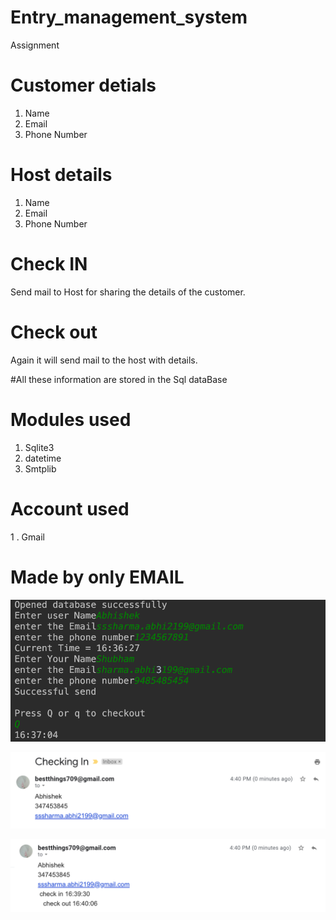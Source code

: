 # Entry_management_system
Assignment
# Customer detials
1. Name
2. Email
3. Phone Number
# Host details
1. Name
2. Email
3. Phone Number

# Check IN
Send mail to Host for sharing the details of the customer.
# Check out
Again it will send mail to the host with details.

#All these information are stored in the Sql dataBase

# Modules used
1. Sqlite3
2. datetime
3. Smtplib

# Account used 
1 . Gmail
# Made by only EMAIL


![alt text](PM1.png)

![alt text](PM2.png)

![alt text](PM3.png)




